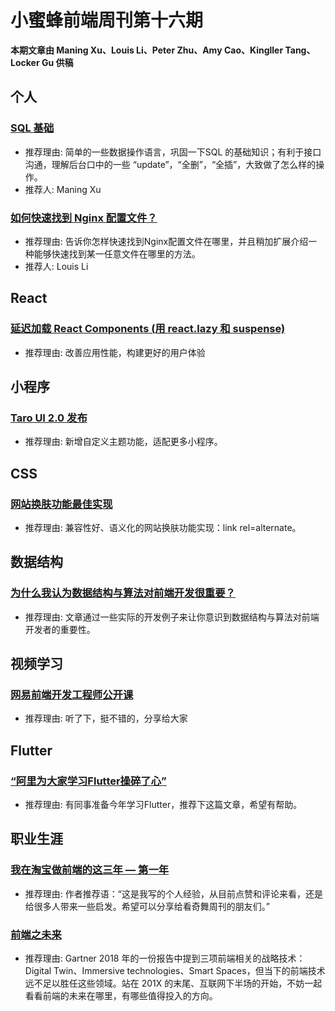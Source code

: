 # 小蜜蜂前端周刊第十六期

**本期文章由 Maning Xu、Louis Li、Peter Zhu、Amy Cao、Kingller Tang、Locker Gu 供稿**

## 个人

### [SQL 基础](https://www.jianshu.com/p/13999e9cdefb)

+ 推荐理由: 简单的一些数据操作语言，巩固一下SQL 的基础知识；有利于接口沟通，理解后台口中的一些 “update”，“全删”，“全插”，大致做了怎么样的操作。
+ 推荐人: Maning Xu

### [如何快速找到 Nginx 配置文件？](https://lichangwei.github.io/2019/02/25/where-is-my-nginx-config-file/)

+ 推荐理由: 告诉你怎样快速找到Nginx配置文件在哪里，并且稍加扩展介绍一种能够快速找到某一任意文件在哪里的方法。
+ 推荐人: Louis Li

## React

### [延迟加载 React Components (用 react.lazy 和 suspense)](https://mp.weixin.qq.com/s/Bi2nZNFGJZ1a9MfpKIuG4g)

+ 推荐理由: 改善应用性能，构建更好的用户体验

## 小程序

### [Taro UI 2.0 发布](https://aotu.io/notes/2019/02/25/taro-ui-2.0/)

+ 推荐理由: 新增自定义主题功能，适配更多小程序。

## CSS

### [网站换肤功能最佳实现](https://www.zhangxinxu.com/wordpress/2019/02/link-rel-alternate-website-skin/)

+ 推荐理由: 兼容性好、语义化的网站换肤功能实现：link rel=alternate。

## 数据结构

### [为什么我认为数据结构与算法对前端开发很重要？](https://mp.weixin.qq.com/s/2NJbxrUqxOupFeEQiS-rRg)

+ 推荐理由: 文章通过一些实际的开发例子来让你意识到数据结构与算法对前端开发者的重要性。

## 视频学习

### [网易前端开发工程师公开课](https://study.163.com/course/introduction/1209072812.htm)

+ 推荐理由: 听了下，挺不错的，分享给大家

## Flutter

### [“阿里为大家学习Flutter操碎了心”](https://mp.weixin.qq.com/s/JvlTnZJGSESpPEwYJF1XNg)

+ 推荐理由: 有同事准备今年学习Flutter，推荐下这篇文章，希望有帮助。

## 职业生涯

### [我在淘宝做前端的这三年 — 第一年](https://zhuanlan.zhihu.com/p/55272391)

+ 推荐理由: 作者推荐语：“这是我写的个人经验，从目前点赞和评论来看，还是给很多人带来一些启发。希望可以分享给看奇舞周刊的朋友们。”

### [前端之未来](https://www.yuque.com/zenany/up/the_future_frontend)

+ 推荐理由: Gartner 2018 年的一份报告中提到三项前端相关的战略技术：Digital Twin、Immersive technologies、Smart Spaces，但当下的前端技术远不足以胜任这些领域。站在 201X 的末尾、互联网下半场的开始，不妨一起看看前端的未来在哪里，有哪些值得投入的方向。